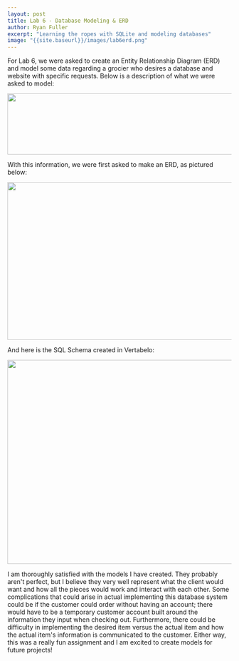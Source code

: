 ```yaml
---
layout: post
title: Lab 6 - Database Modeling & ERD
author: Ryan Fuller
excerpt: "Learning the ropes with SQLite and modeling databases"
image: "{{site.baseurl}}/images/lab6erd.png"
---
```

For Lab 6, we were asked to create an Entity Relationship Diagram (ERD) and model some data regarding a grocier who desires a database and website with specific requests. Below is a description of what we were asked to model:

<span>
<img src="{{site.baseurl}}/images/lab6description.png" width=864 height=137>
</span>

With this information, we were first asked to make an ERD, as pictured below:

<span>
<img src="{{site.baseurl}}/images/lab6erd.png" width=800 height=354>
</span>

And here is the SQL Schema created in Vertabelo:

<span>
<img src="{{site.baseurl}}/images/lab6vertabelo.png" width=846 height=458>
</span>

I am thoroughly satisfied with the models I have created. They probably aren't perfect, but I believe they very well represent what the client would want and how all the pieces would work and interact with each other. Some complications that could arise in actual implementing this database system could be if the customer could order without having an account; there would have to be a temporary customer account built around the information they input when checking out. Furthermore, there could be difficulty in implementing the desired item versus the actual item and how the actual item's information is communicated to the customer. Either way, this was a really fun assignment and I am excited to create models for future projects!